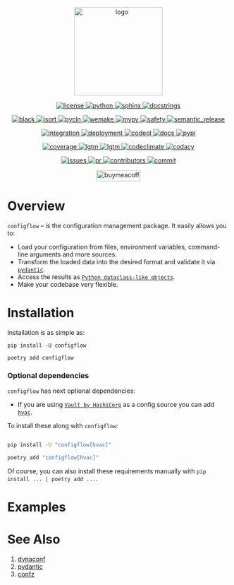 <!--suppress HtmlDeprecatedAttribute -->
<div align="center">
  <a href="https://pypi.org/project/configflow">
    <img alt="logo" src="https://github.com/volodymyrPivoshenko/configflow/blob/main/docs/_static/assets/logo.svg?raw=True" height=200>
  </a>
</div>

<p align="center">
  <a href="https://choosealicense.com/licenses/mit">
    <img alt="license" src="https://img.shields.io/badge/License-MIT-red">
  </a>
  <a href="https://pypi.org/project/configflow">
    <img alt="python" src="https://img.shields.io/badge/python-3.7%20%7C%203.8%20%7C%203.9-blue">
  </a>
  <a href="https://www.sphinx-doc.org/en/master">
    <img alt="sphinx" src="https://img.shields.io/badge/Made%20with-Sphinx-1f425f.svg">
  </a>
  <a href="https://numpydoc.readthedocs.io/en/latest/format.html">
    <img alt="docstrings" src="https://img.shields.io/badge/docstrings-numpy-gree.svg">
  </a>
</p>

<p align="center">
  <a href="https://github.com/psf/black">
    <img alt="black" src="https://img.shields.io/badge/code%20style-black-000000.svg">
  </a>
  <a href="https://pycqa.github.io/isort/index.html">
    <img alt="isort" src="https://img.shields.io/badge/%20imports-isort-%231674b1?style=flat&labelColor=ef8336">
  </a>
  <a href="https://hadialqattan.github.io/pycln">
    <img alt="pycln" src="https://img.shields.io/badge/%20imports-pycln-%231674b1?style=flat&labelColor=ef8336">
  </a>
  <a href="https://wemake-python-stylegui.de/en/latest/index.html">
    <img alt="wemake" src="https://img.shields.io/badge/style-wemake-000000.svg">
  </a>
  <a href="https://mypy.readthedocs.io/en/stable/index.html">
    <img alt="mypy" src="https://img.shields.io/badge/mypy-checked-blue">
  </a>
  <a href="https://github.com/pyupio/safety">
    <img alt="safety" src="https://img.shields.io/badge/safety-checked-blue">
  </a>
  <a href="https://github.com/semantic-release/semantic-release">
    <img alt="semantic_release" src="https://img.shields.io/badge/semantic--release-angular-e10079?logo=semantic-release">
  </a>
</p>

<p align="center">
  <a href="https://github.com/volodymyrPivoshenko/configflow/actions/workflows/integration.yaml">
    <img alt="integration" src="https://github.com/volodymyrPivoshenko/configflow/actions/workflows/integration.yaml/badge.svg">
  </a>
  <a href="https://github.com/volodymyrPivoshenko/configflow/actions/workflows/deployment.yaml">
    <img alt="deployment" src="https://github.com/volodymyrPivoshenko/configflow/actions/workflows/deployment.yaml/badge.svg">
  </a>
  <a href="https://github.com/volodymyrPivoshenko/configflow/actions/workflows/codeql.yaml">
    <img alt="codeql" src="https://github.com/volodymyrPivoshenko/configflow/actions/workflows/codeql.yaml/badge.svg">
  </a>
  <a href="https://configflow.readthedocs.io/en/latest">
    <img alt="docs" src="https://readthedocs.org/projects/configflow/badge/?version=latest">
  </a>
  <a href="https://pypi.org/project/configflow">
    <img alt="pypi" src="https://badge.fury.io/py/configflow.svg">
  </a>
</p>

<p align="center">
  <a href="https://codecov.io/gh/volodymyrPivoshenko/configflow">
    <img alt="coverage" src="https://codecov.io/gh/volodymyrPivoshenko/configflow/branch/main/graph/badge.svg?token=yyck08xfTN"/>
  </a>
  <a href="https://lgtm.com/projects/g/volodymyrPivoshenko/configflow/alerts/">
    <img alt="lgtm" src="https://img.shields.io/lgtm/alerts/g/volodymyrPivoshenko/configflow.svg?logo=lgtm&logoWidth=18"/>
  </a>
  <a href="https://lgtm.com/projects/g/volodymyrPivoshenko/configflow/context:python">
    <img alt="lgtm" src="https://img.shields.io/lgtm/grade/python/g/volodymyrPivoshenko/configflow.svg?logo=lgtm&logoWidth=18"/>
  </a>
  <a href="https://codeclimate.com/github/volodymyrPivoshenko/configflow/maintainability">
    <img alt="codeclimate" src="https://api.codeclimate.com/v1/badges/c51574700d1cef487866/maintainability">
  </a>
  <a href="https://app.codacy.com">
    <img alt="codacy" src="https://app.codacy.com/project/badge/Grade/6ca9ed120fc8409da2d12c27ffa5509d">
  </a>
</p>

<p align="center">
  <a href="https://github.com/volodymyrPivoshenko/configflow/issues">
    <img alt="issues" src="https://img.shields.io/github/issues/volodymyrPivoshenko/configflow">
  </a>
  <a href="https://github.com/volodymyrPivoshenko/configflow/pulls">
    <img alt="pr" src="https://img.shields.io/github/issues-pr/volodymyrPivoshenko/configflow">
  </a>
  <a href="https://github.com/volodymyrPivoshenko/configflow/graphs/contributors">
    <img alt="contributors" src="https://img.shields.io/github/contributors/volodymyrPivoshenko/configflow">
  </a>
  <a href="https://github.com/volodymyrPivoshenko/configflow/commits/main">
    <img alt="commit" src="https://img.shields.io/github/last-commit/volodymyrPivoshenko/configflow.svg">
  </a>
</p>

<p align="center">
  <a href="https://www.buymeacoffee.com/volo.pivoshenko" target="_blank">
    <img alt="buymeacoffee" src="https://cdn.buymeacoffee.com/buttons/v2/default-blue.png" height="25" width="100">
  </a>
</p>

# Overview

`configflow` – is the configuration management package. It easily allows you to:

- Load your configuration from files, environment variables, command-line arguments and more
  sources.
- Transform the loaded data into the desired format and validate it
  via [`pydantic`](https://github.com/samuelcolvin/pydantic).
- Access the results
  as [`Python dataclass-like objects`](https://docs.python.org/3/library/dataclasses.html).
- Make your codebase very flexible.

# Installation

Installation is as simple as:

```shell
pip install -U configflow

poetry add configflow
```

### Optional dependencies

`configflow` has next optional dependencies:

- If you are using [`Vault by HashiCorp`](https://www.vaultproject.io/) as a config source you can
  add [`hvac`](https://pypi.org/project/hvac).

To install these along with `configflow`:

```bash

pip install -U "configflow[hvac]"

poetry add "configflow[hvac]"
```

Of course, you can also install these requirements manually with `pip install ... | poetry add ...`.

# Examples

# See Also

1. [dynaconf](https://www.dynaconf.com)
2. [pydantic](https://pydantic-docs.helpmanual.io/usage/settings/)
3. [confz](https://github.com/Zuehlke/ConfZ)
